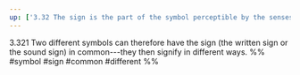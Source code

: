 ```yaml
---
up: ['3.32 The sign is the part of the symbol perceptible by the senses.']
---
```

3.321 Two different symbols can therefore have the sign (the written sign or the sound sign) in common---they then signify in different ways.
%%
#symbol #sign #common #different %%